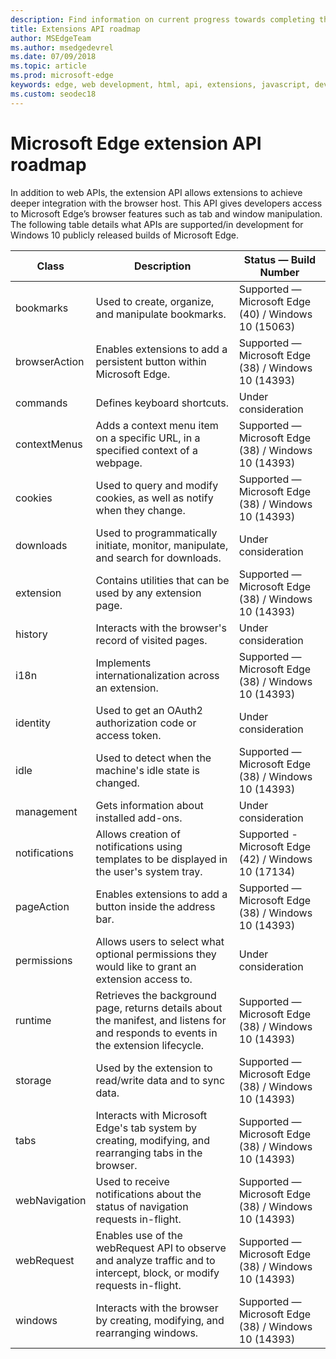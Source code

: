 ```yaml
---
description: Find information on current progress towards completing the Microsoft Edge extension API.
title: Extensions API roadmap
author: MSEdgeTeam
ms.author: msedgedevrel
ms.date: 07/09/2018
ms.topic: article
ms.prod: microsoft-edge
keywords: edge, web development, html, api, extensions, javascript, developer
ms.custom: seodec18
---
```


# Microsoft Edge extension API roadmap

In addition to web APIs, the extension API allows extensions to achieve deeper integration with the browser host. This API gives developers access to Microsoft Edge’s browser features such as tab and window manipulation. The following table details what APIs are supported/in development for Windows 10 publicly released builds of Microsoft Edge.


|     Class     |                                                              Description                                                              |                Status — Build Number                 |
|---------------|---------------------------------------------------------------------------------------------------------------------------------------|------------------------------------------------------|
|   bookmarks   |                                          Used to create, organize, and manipulate bookmarks.                                          | Supported — Microsoft Edge (40) / Windows 10 (15063) |
| browserAction |                                 Enables extensions to add a persistent button within Microsoft Edge.                                  | Supported — Microsoft Edge (38) / Windows 10 (14393) |
| commands      |                                                      Defines keyboard shortcuts.                                                      | Under consideration
| contextMenus  |                           Adds a context menu item on a specific URL, in a specified context of a webpage.                            | Supported — Microsoft Edge (38) / Windows 10 (14393) |
|    cookies    |                                 Used to query and modify cookies, as well as notify when they change.                                 | Supported — Microsoft Edge (38) / Windows 10 (14393) |
|   downloads   |                           Used to programmatically initiate, monitor, manipulate, and search for downloads.                           |                 Under consideration                  |
|   extension   |                                      Contains utilities that can be used by any extension page.                                       | Supported — Microsoft Edge (38) / Windows 10 (14393) |
|    history    |                                         Interacts with the browser's record of visited pages.                                         |                 Under consideration                  |
|     i18n      |                                         Implements internationalization across an extension.                                          | Supported — Microsoft Edge (38) / Windows 10 (14393) |
|   identity    |                                       Used to get an OAuth2 authorization code or access token.                                       |                 Under consideration                  |
|     idle      |                                       Used to detect when the machine's idle state is changed.                                        | Supported — Microsoft Edge (38) / Windows 10 (14393) |
|  management   |                                              Gets information about installed add-ons.                                                |                 Under consideration                  |
| notifications |                      Allows creation of notifications using templates to be displayed in the user's system tray.                      | Supported - Microsoft Edge (42) / Windows 10 (17134) |
|  pageAction   |                                      Enables extensions to add a button inside the address bar.                                       | Supported — Microsoft Edge (38) / Windows 10 (14393) |
|  permissions  |                   Allows users to select what optional permissions they would like to grant an extension access to.                   |                 Under consideration                  |
|    runtime    | Retrieves the background page, returns details about the manifest, and listens for and responds to events in the extension lifecycle. | Supported — Microsoft Edge (38) / Windows 10 (14393) |
|    storage    |                                      Used by the extension to read/write data and to sync data.                                       | Supported — Microsoft Edge (38) / Windows 10 (14393) |
|     tabs      |                Interacts with Microsoft Edge's tab system by creating, modifying, and rearranging tabs in the browser.                | Supported — Microsoft Edge (38) / Windows 10 (14393) |
| webNavigation |                           Used to receive notifications about the status of navigation requests in-flight.                            | Supported — Microsoft Edge (38) / Windows 10 (14393) |
|  webRequest   |        Enables use of the webRequest API to observe and analyze traffic and to intercept, block, or modify requests in-flight.        | Supported — Microsoft Edge (38) / Windows 10 (14393) |
|    windows    |                              Interacts with the browser by creating, modifying, and rearranging windows.                              | Supported — Microsoft Edge (38) / Windows 10 (14393) |

